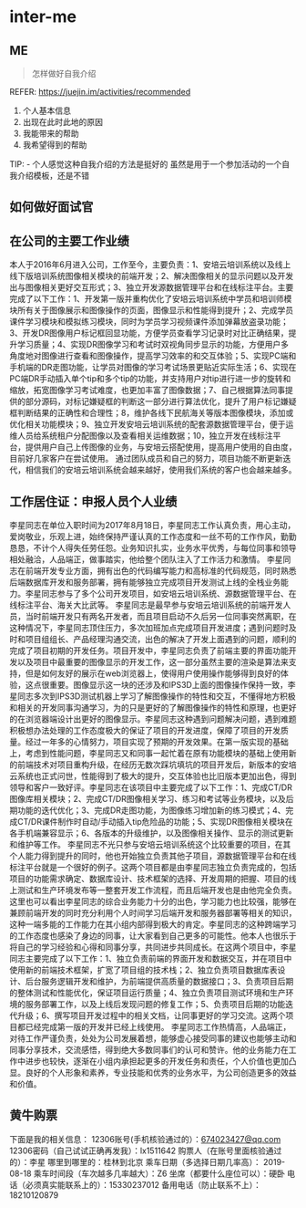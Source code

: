 # inter-me

## ME

> 怎样做好自我介绍

REFER: https://juejin.im/activities/recommended

1. 个人基本信息
2. 出现在此时此地的原因
3. 我能带来的帮助
4. 我希望得到的帮助

 TIP: -
个人感觉这种自我介绍的方法是挺好的
虽然是用于一个参加活动的一个自我介绍模板，还是不错

## 如何做好面试官

## 在公司的主要工作业绩

本人于2016年6月进入公司，工作至今，主要负责：1、安培云培训系统以及线上线下版培训系统图像相关模块的前端开发；2、解决图像相关的显示问题以及开发出与图像相关更好交互形式；3、独立开发源数据管理平台和在线标注平台。主要完成了以下工作：1、开发第一版并重构优化了安培云培训系统中学员和培训师模块所有关于图像展示和图像操作的页面，图像显示和性能得到提升；2、完成学员课件学习模块和模拟练习模块，同时为学员学习视频课件添加弹幕放盗录功能；3、开发DR图像用户标记框回显功能，方便学员查看学习记录时对比正确结果，提升学习质量；4、实现DR图像学习和考试时双视角同步显示的功能，方便用户多角度地对图像进行查看和图像操作，提高学习效率的和交互体验；5、实现PC端和手机端的DR走图功能，让学员对图像的学习考试场景更贴近实际生活；6、实现在PC端DR手动插入单个tip和多个tip的功能，并支持用户对tip进行进一步的旋转和缩放，拓宽图像学习考试难度，也更加丰富了图像数据；7、自己根据算法同事提供的部分源码，对标记嫌疑框的判断这一部分进行算法优化，提升了用户标记嫌疑框判断结果的正确性和合理性；8，维护各线下民航海关等版本图像模块，添加或优化相关功能模块；9、独立开发安培云培训系统的配套源数据管理平台，便于运维人员给系统租户分配图像以及查看相关运维数据；10，独立开发在线标注平台，提供用户自己上传图像的业务，与安培云搭配使用，提高用户使用的自由度，目前好几家客户在尝试使用。
通过团队成员和自己的努力，项目功能不断更新迭代，相信我们的安培云培训系统会越来越好，使用我们系统的客户也会越来越多。

## 工作居住证：申报人员个人业绩

李星同志在单位入职时间为2017年8月18日，李星同志工作认真负责，用心主动，爱岗敬业，乐观上进，始终保持严谨认真的工作态度和一丝不苟的工作作风，勤勤恳恳，不计个人得失任劳任怨。业务知识扎实，业务水平优秀，与每位同事和领导相处融洽，人品端正，做事踏实，他给整个团队注入了工作活力和激情。
李星同志在前端开发专业方面，拥有出色的代码编写能力和高标准的代码规范，同时熟悉后端数据库开发和服务部署，拥有能够独立完成项目开发测试上线的全栈业务能力。李星同志参与了多个公司开发项目，如安培云培训系统、源数据管理平台、在线标注平台、海关大比武等。
李星同志是最早参与安培云培训系统的前端开发人员，当时前端开发只有两名开发者，而且项目启动不久后另一位同事突然离职，在这种情况下，李星同志顶住压力，多次加班加点完成项目开发进度；遇到问题时及时和项目组组长、产品经理沟通交流，出色的解决了开发上面遇到的问题，顺利的完成了项目初期的开发任务。项目开发中，李星同志负责了前端主要的界面功能开发以及项目中最重要的图像显示的开发工作，这一部分虽然主要的渲染是算法来支持，但是如何友好的展示在web浏览器上，使得用户使用操作能够得到良好的体验，这点很重要。图像显示这一块的还涉及和IPS3D上面的图像操作保持一致，李星同志多次到IPS3D测试机器上学习了解图像操作的特性和交互，不懂得地方积极和相关的开发同事沟通学习，为的只是更好的了解图像操作的特性和原理，也更好的在浏览器端设计出更好的图像显示。李星同志这种遇到问题解决问题，遇到难题积极想办法处理的工作态度极大的保证了项目的开发进度，保障了项目的开发质量。经过一年多的心情努力，项目实现了预期的开发效果。在第一版实现的基础上，考虑到性能问题，李星同志又和同事一起忙着在原有功能模块的基础上使用新的前端技术对项目重构升级，在经历无数次踩坑填坑的项目开发后，新版本的安培云系统也正式问世，性能得到了极大的提升，交互体验也比旧版本更加出色，得到领导和客户一致好评。李星同志在该项目中主要完成了以下工作：1、完成CT/DR图像库相关模块；2、完成CT/DR图像相关学习、练习和考试等业务模块，以及后期功能的迭代优化；3、完成DR走图功能，为图像练习增加新的练习模式；4、完成CT/DR课件制作时自动/手动插入tip危险品的功能；5、实现DR图像相关模块在各手机端兼容显示；6、各版本的升级维护，以及图像相关操作、显示的测试更新和维护等工作。
李星同志不光只参与安培云培训系统这个比较重要的项目，在其个人能力得到提升的同时，他也开始独立负责其他子项目，源数据管理平台和在线标注平台就是一个很好的例子。这两个项目都是由李星同志独立负责完成的，包括项目的功能需求确定、数据库设计、技术框架的选择、开发周期的把握、项目的线上测试和生产环境发布等一整套开发工作流程，而且后端开发也是由他完全负责。这里也可以看出李星同志的综合业务能力十分的出色，学习能力也比较强，能够在兼顾前端开发的同时充分利用个人时间学习后端开发和服务器部署等相关的知识，这种一端多能的工作能力在其小组内部得到极大的肯定。李星同志的这种跨端学习的工作态度也感染了身边的同事，让大家看到自己更多的可能性。他本人也很乐于将自己的学习经验和心得和同事分享，共同进步共同成长。在这两个项目中，李星同志主要完成了以下工作：1、独立负责前端的界面开发和数据交互，并在项目中使用新的前端技术框架，扩宽了项目组的技术栈；2、独立负责项目数据库表设计、后台服务逻辑开发和维护，为前端提供高质量的数据接口；3、负责项目后期的整体测试和性能优化，保证项目运行质量；4、独立负责项目测试环境和生产环境的服务部署工作，以及上线后发现问题的修复工作；5、负责项目后期的功能迭代升级；6、撰写项目开发过程中的相关文档，让同事更好的学习交流。这两个项目都已经完成第一版的开发并已经上线使用。
李星同志工作热情高，人品端正，对待工作严谨负责，处处为公司发展着想，能够虚心接受同事的建议也能够主动和同事分享技术，交流感悟，得到绝大多数同事们的认可和赞许。他的业务能力在工作中进步也较快，逐渐在小组内承担起更多的开发任务和责任，个人价值也更加凸显。良好的个人形象和素养，专业技能和优秀的业务水平，为公司创造更多的效益和价值。

## 黄牛购票

下面是我的相关信息：
12306账号(手机核验通过的）：674023427@qq.com
12306密码（自己试试正确再发我）：lx1511642
购票人（在账号里面核验通过的）：李星
哪里到哪里的：桂林到北京
乘车日期（多选择日期几率高）： 2019-08-18
乘车时间段（车次越多几率越大）：Z6
坐席（都要什么座位可以）：硬卧
电话（必须真实能联系上的）：15330237012
备用电话（防止联系不上）：18210120879
